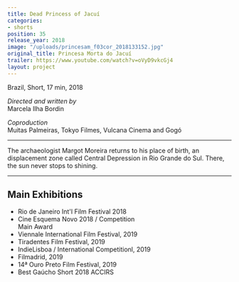```yaml
---
title: Dead Princess of Jacuí
categories:
- shorts
position: 35
release_year: 2018
image: "/uploads/princesam_f03cor_2018133152.jpg"
original_title: Princesa Morta do Jacuí
trailer: https://www.youtube.com/watch?v=oVyD9vkcGj4
layout: project
---
```


Brazil, Short, 17 min, 2018

_Directed and written by_  
Marcela Ilha Bordin

_Coproduction_  
Muitas Palmeiras, Tokyo Filmes, Vulcana Cinema and Gogó

---

The archaeologist Margot Moreira returns to his place of birth, an displacement zone called Central Depression in Rio Grande do Sul. There, the sun never stops to shining.​

---

## Main Exhibitions

- Rio de Janeiro Int'l Film Festival 2018
- Cine Esquema Novo 2018 / Competition  
  Main Award
- Viennale International Film Festival, 2019
- Tiradentes Film Festival, 2019
- IndieLisboa / International Competitionl, 2019
- Filmadrid, 2019
- 14ª Ouro Preto Film Festival, 2019
- Best Gaúcho Short 2018 ACCIRS
